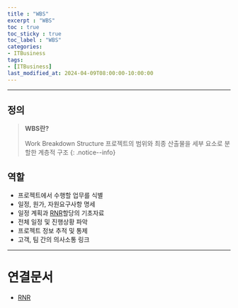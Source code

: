 ```yaml
---
title : "WBS"
excerpt : "WBS"
toc : true
toc_sticky : true
toc_label : "WBS"
categories:
- ITBusiness
tags:
- [ITBusiness]
last_modified_at: 2024-04-09T08:00:00-10:00:00
---
```

  
---
  
## 정의
> **WBS란?**  
>
> Work Breakdown Structure
> 프로젝트의 범위와 최종 산출물을 세부 요소로 분할한 계층적 구조 
{: .notice--info}  
  
## 역할
- 프로젝트에서 수행할 업무를 식별
- 일정, 원가, 자원요구사항 명세
- 일정 계획과  [RNR](../../itbusiness/itbusiness-RNR)할당의 기초자료
- 전체 일정 및 진행상황 파악
- 프로젝트 정보 추적 및 통제
- 고객, 팀 간의 의사소통 링크

---
  
# 연결문서
- [RNR](../../itbusiness/itbusiness-RNR)
